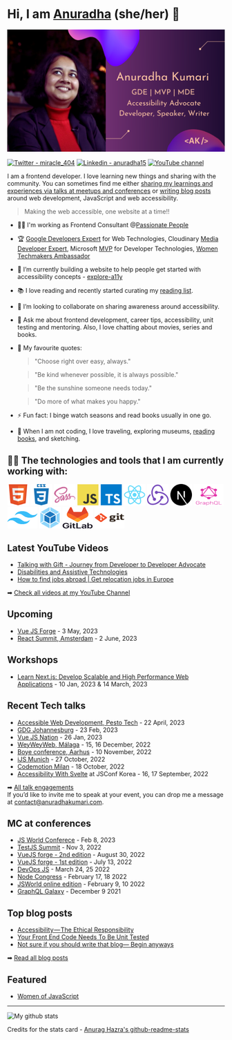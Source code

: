 # Hi, I am [Anuradha](https://anuradhakumari.com/) (she/her) 👋

![Anuradha Kumari - GDE, MDE, accessibility advocate](https://github.com/anuk79/anuradhakumari/blob/main/public/og.png)

[<img height="30" alt="Twitter - miracle_404" src="https://img.shields.io/badge/twitter-%231DA1F2.svg?&style=for-the-badge&logo=twitter&logoColor=white" />][Twitter] 
[<img height="30" alt="Linkedin - anuradha15" src="https://img.shields.io/badge/linkedin-blue.svg?&style=for-the-badge&logo=linkedin&logoColor=white" />][LinkedIn]
[<img height="30" alt="YouTube channel" src = "https://img.shields.io/badge/Youtube-%23E4405F.svg?&style=for-the-badge&logo=Youtube&logoColor=white">][Youtube]


I am a frontend developer. I love learning new things and sharing with the community. You can sometimes find me either [sharing my learnings and experiences via talks at meetups and conferences](https://anuradhakumari.com/talks/) or [writing blog posts](https://www.anuradhakumari.com/blog) around web development, JavaScript and web accessibility.

> Making the web accessible, one website at a time!!

- 👩‍💻 I'm working as Frontend Consultant @[Passionate People](https://passionatepeople.io/)
- 🏆 [Google Developers Expert](https://developers.google.com/community/experts/directory/profile/profile-anuradha-kumari) for Web Technologies, Cloudinary [Media Developer Expert](https://cloudinary.com/mde), Microsoft [MVP](https://mvp.microsoft.com/en-us/PublicProfile/5004678?fullName=Anuradha%20Kumari) for Developer Technologies, [Women Techmakers Ambassador](https://www.womentechmakers.com/ambassadors/profiles/62878f3f8807513825e4475f/anuradha_kumari)
- 🔭 I’m currently building a website to help people get started with accessibility concepts - [explore-a11y](https://explore-a11y.netlify.app/)
- 📚 I love reading and recently started curating my [reading list](https://www.anuradhakumari.com/reading-list). 
- 🤝 I’m looking to collaborate on sharing awareness around accessibility.
- 💬 Ask me about frontend development, career tips, accessibility, unit testing and mentoring. Also, I love chatting about movies, series and books.
- 💬 My favourite quotes: 
    > "Choose right over easy, always."

    > "Be kind whenever possible, it is always possible."

    > "Be the sunshine someone needs today." 
    
    > "Do more of what makes you happy."
    
- ⚡ Fun fact: I binge watch seasons and read books usually in one go. 
- 💖 When I am not coding, I love traveling, exploring museums, [reading books](https://www.goodreads.com/user/show/105616872-anuradha-kumari), and sketching. 



## 👩‍💻 The technologies and tools that I am currently working with:

<img src="https://github.com/devicons/devicon/blob/master/icons/html5/html5-original.svg" alt="HTML5" title="HTML5" width="50" height="50"/> <img src="https://github.com/devicons/devicon/blob/master/icons/css3/css3-plain-wordmark.svg" alt="CSS3" title="CSS3" width="50" height="50"/> <img src="https://github.com/devicons/devicon/blob/master/icons/sass/sass-original.svg" alt="SASS" title="SASS" width="50" height="50"/> <img src="https://github.com/devicons/devicon/blob/master/icons/javascript/javascript-original.svg" alt="JavaScript" title="JavaScript" width="50" height="50"/> <img src="https://github.com/devicons/devicon/blob/master/icons/typescript/typescript-original.svg" alt="TypeScript" title="TypeScript" width="50" height="50"/> <img src="https://github.com/devicons/devicon/blob/master/icons/react/react-original.svg" alt="React" title="React" width="50" height="50"/> <img src="https://github.com/devicons/devicon/blob/master/icons/redux/redux-original.svg" alt="Redux" title="Redux" width="50" height="50"/> <img src="https://github.com/devicons/devicon/blob/master/icons/nextjs/nextjs-original.svg" alt="NextJS" title="NextJS" width="50" height="50"/>
<img src="https://github.com/devicons/devicon/blob/master/icons/graphql/graphql-plain-wordmark.svg" alt="GraphQL" title="GraphQL" width="70" height="50"/>
<img src="https://github.com/devicons/devicon/blob/master/icons/tailwindcss/tailwindcss-plain.svg" alt="Tailwind Css" title="TailwindCss" width="70" height="50"/>
<img src="https://github.com/devicons/devicon/blob/master/icons/webpack/webpack-original.svg" alt="Webpack" title="Webpack" width="50" height="50"/>
<img src="https://github.com/devicons/devicon/blob/master/icons/gitlab/gitlab-original-wordmark.svg" alt="GitLab" title="GitLab" width="70" height="50"/>
<img src="https://github.com/devicons/devicon/blob/master/icons/git/git-original-wordmark.svg" alt="Git" title="Git" width="70" height="50"/>


## Latest YouTube Videos
- [Talking with Gift - Journey from Developer to Developer Advocate](https://youtu.be/yiJhkA0kCgI)
- [Disabilities and Assistive Technologies](https://youtu.be/1bqIgqG5izg)
- [How to find jobs abroad | Get relocation jobs in Europe](https://youtu.be/GpfWMpdE87w)

➡ [Check all videos at my YouTube Channel](https://www.youtube.com/channel/UCzv8q9-tSIQuTDzgB1BgXMQ)

## Upcoming
- [Vue JS Forge](https://vuejsforge.com/) - 3 May, 2023
- [React Summit, Amsterdam](https://reactsummit.com/) - 2 June, 2023


## Workshops
- [Learn Next.js: Develop Scalable and High Performance Web Applications](https://www.oreilly.com/live-events/learn-nextjs-develop-scalable-and-high-performance-web-applications/0636920081393/) - 10 Jan, 2023 & 14 March, 2023


## Recent Tech talks
- [Accessible Web Development, Pesto Tech](https://www.pesto.tech/events/want-to-build-a-winning-website) - 22 April, 2023
- [GDG Johannesburg](https://gdg.community.dev/events/details/google-gdg-johannesburg-presents-all-things-google-communities-and-professionals/) - 23 Feb, 2023
- [Vue JS Nation](https://vuejsnation.com/) - 26 Jan, 2023
- [WeyWeyWeb, Málaga](https://www.weyweyweb.com/) - 15, 16 December, 2022
- [Boye conference, Aarhus](https://aarhus22.boye-co.com/program) - 10 November, 2022
- [iJS Munich](https://javascript-conference.com/munich/) - 27 October, 2022
- [Codemotion Milan](https://extra.codemotion.com/conference-milan-2022-agenda/) - 18 October, 2022
- [Accessibility With Svelte](https://2022.jsconf.kr/en/about) at JSConf Korea - 16, 17 September, 2022

➡ [All talk engagements](https://www.anuradhakumari.com/talks)
<br />
If you’d like to invite me to speak at your event, you can drop me a message at <a href="mailto:contact@anuradhakumari.com">contact@anuradhakumari.com</a>.

## MC at conferences
- [JS World Conferece](https://jsworldconference.com/) - Feb 8, 2023
- [TestJS Summit](https://testjssummit.com/) - Nov 3, 2022
- [VueJS forge - 2nd edition](https://vuejsforge.com/) - August 30, 2022
- [VueJS forge - 1st edition](https://vuejsforge.com/episode-1) - July 13, 2022
- [DevOps JS](https://devopsjsconf.com/) - March 24, 25 2022
- [Node Congress](https://nodecongress.com/) - February 17, 18 2022
- [JSWorld online edition](https://jsworldconference.com/home) - February 9, 10 2022
- [GraphQL Galaxy](https://graphqlgalaxy.com/) - December 9 2021

## Top blog posts

<!-- BLOG-POST-LIST:START -->
- [Accessibility — The Ethical Responsibility](https://anu.hashnode.dev/accessibility-the-ethical-responsibility)
- [Your Front End Code Needs To Be Unit Tested](https://javascript.plainenglish.io/your-front-end-code-needs-to-be-unit-tested-f998b016c448)
- [Not sure if you should write that blog— Begin anyways](https://anuradhak.medium.com/not-sure-if-you-should-write-that-blog-begin-anyways-d35aac370b64)
<!-- BLOG-POST-LIST:END -->

➡ [Read all blog posts](https://www.anuradhakumari.com/blog)

## Featured
- [Women of JavaScript](https://www.feroot.com/blog/women-of-javascript-js-developer-anuradha-kumari/)

<!--
![Twitter URL](https://img.shields.io/twitter/url?label=connect%20on%20twitter&style=social&url=https%3A%2F%2Ftwitter.com%2Fmiracle_404)
![YouTube Channel Subscribers](https://img.shields.io/youtube/channel/subscribers/UCzv8q9-tSIQuTDzgB1BgXMQ?label=Youtube%20channel&style=social)
-->
---

![My github stats](https://github-readme-stats.vercel.app/api?username=anuk79&show_icons=true&include_all_commits=true&theme=radical)

Credits for the stats card - [Anurag Hazra's github-readme-stats](https://github.com/anuraghazra/github-readme-stats)


[twitter]: https://twitter.com/miracle_404
[linkedin]: https://www.linkedin.com/in/anuradha15/
[youtube]: https://youtube.com/channel/UCzv8q9-tSIQuTDzgB1BgXMQ
[bmc]: https://www.buymeacoffee.com/anuradhak



